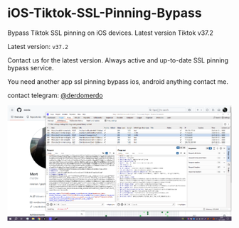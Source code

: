 # iOS-Tiktok-SSL-Pinning-Bypass
Bypass Tiktok SSL pinning on iOS devices. Latest version Tiktok v37.2

Latest version: `v37.2`

Contact us for the latest version.
Always active and up-to-date SSL pinning bypass service.

You need another app ssl pinning bypass ios, android anything contact me.  

contact telegram: [@derdomerdo](https://t.me/derdomerdo)

![Tiktok iOS SSL Bypass](https://github.com/merdw/iOS-Tiktok-SSL-Pinning-Bypass/blob/main/tiktoksslpinningbypass.png)
